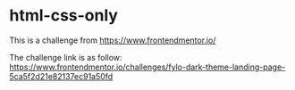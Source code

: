 # html-css-only

This is a challenge from https://www.frontendmentor.io/

The challenge link is as follow: https://www.frontendmentor.io/challenges/fylo-dark-theme-landing-page-5ca5f2d21e82137ec91a50fd
